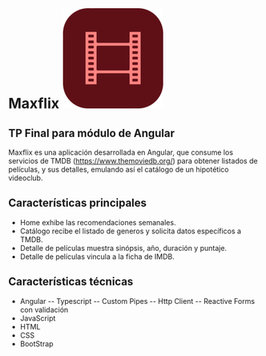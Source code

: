 # Maxflix  ![Logo](/src/mdlogo.png)
## TP Final para módulo de Angular

Maxflix es una aplicación desarrollada en Angular, que consume los servicios de TMDB (https://www.themoviedb.org/) para obtener listados de películas, y sus detalles, emulando así el catálogo de un hipotético videoclub.


## Características principales

- Home exhibe las recomendaciones semanales.
- Catálogo recibe el listado de generos y solicita datos específicos a TMDB.
- Detalle de películas muestra sinópsis, año, duración y puntaje.
- Detalle de películas vincula a la ficha de IMDB.

## Características técnicas 

- Angular
-- Typescript
-- Custom Pipes
-- Http Client
-- Reactive Forms con validación
- JavaScript
- HTML
- CSS
- BootStrap
